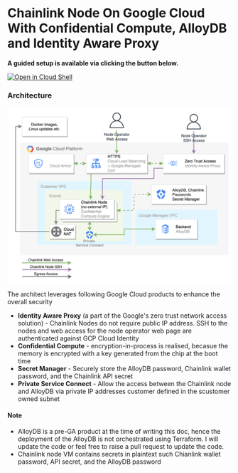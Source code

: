 # Chainlink Node On Google Cloud With Confidential Compute, AlloyDB and Identity Aware Proxy 

**A guided setup is available via clicking the button below.**

[![Open in Cloud Shell](https://gstatic.com/cloudssh/images/open-btn.png)](https://ssh.cloud.google.com/cloudshell/open?cloudshell_git_repo=https://github.com/kenpkz/chainlink-node-gcp&cloudshell_tutorial=tutorial.md)

### Architecture

![Architecture](./Chainlink%20GCP%20Architecture.png)

The architect leverages following  Google Cloud products to enhance the overall security
* **Identity Aware Proxy** (a part of the Google's zero trust network access solution) - Chainlink Nodes do not require public IP address. SSH to the nodes and web access for the node operator web page are authenticated against GCP Cloud Identity
* **Confidential Compute** - encryption-in-process is realised, becasue the memory is encrypted with a key generated from the chip at the boot time
* **Secret Manager** - Securely store the AlloyDB password, Chainlink wallet password, and the Chainlink API secret
* **Private Service Connect** - Allow the access between the Chainlink node and AlloyDB via private IP addresses customer defined in the scustomer owned subnet


#### Note
* AlloyDB is a pre-GA product at the time of writing this doc, hence the deployment of the AlloyDB is not orchestrated using Terraform. I will update the code or feel free to raise a pull request to update the code.
* Chainlink node VM contains secrets in plaintext such Chianlink wallet password, API secret, and the AlloyDB password